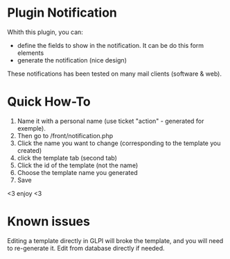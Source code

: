 # Plugin Notification

Whith this plugin, you can: 

* define the fields to show in the notification. It can be do this form elements
* generate the notification (nice design)

These notifications has been tested on many mail clients (software & web).


# Quick How-To
1) Name it with a personal name (use ticket "action" - generated for exemple).
2) Then go to /front/notification.php
3) Click the name you want to change (corresponding to the template you created)
4) click the template tab (second tab)
5) Click the id of the template (not the name)
6) Choose the template name you generated
7) Save

<3 enjoy <3

# Known issues

Editing a template directly in GLPI will broke the template, and you will need to re-generate it.
Edit from database directly if needed.